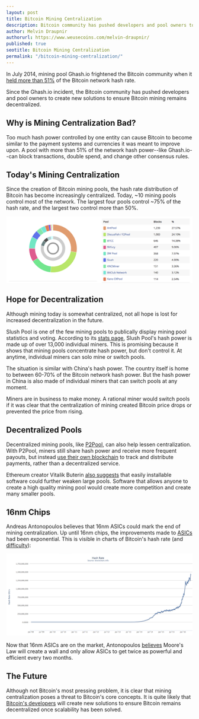 ```yaml
---
layout: post
title: Bitcoin Mining Centralization
description: Bitcoin community has pushed developers and pool owners to create new solutions
author: Melvin Draupnir
authorurl: https://www.weusecoins.com/melvin-draupnir/
published: true
seotitle: Bitcoin Mining Centralization
permalink: "/bitcoin-mining-centralization/"
---
```


In July 2014, mining pool Ghash.io frightened the Bitcoin community when it [held more than 51%](http://www.coindesk.com/bitcoin-mining-detente-ghash-io-51-issue/) of the Bitcoin network hash rate. 

Since the Ghash.io incident, the Bitcoin community has pushed developers and pool owners to create new solutions to ensure Bitcoin mining remains decentralized. 

## Why is Mining Centralization Bad?

Too much hash power controlled by one entity can cause Bitcoin to become similar to the payment systems and currencies it was meant to improve upon. A pool with more than 51% of the network hash power--like Ghash.io--can block transactions, double spend, and change other consensus rules.

## Today's Mining Centralization

Since the creation of Bitcoin mining pools, the hash rate distribution of Bitcoin has become increasingly centralized. Today, ~10 mining pools control most of the network. The largest four pools control ~75% of the hash rate, and the largest two control more than 50%.   

<a href="https://www.blocktrail.com/BTC"><img src="/images/pooldis.png"></a>

## Hope for Decentralization

Although mining today is somewhat centralized, not all hope is lost for increased decentralization in the future. 

Slush Pool is one of the few mining pools to publically display mining pool statistics and voting. According to its [stats page](https://slushpool.com/stats/), Slush Pool's hash power is made up of over 13,000 individual miners. This is promising because it shows that mining pools concentrate hash power, but don't control it. At anytime, individual miners can solo mine or switch pools. 

The situation is similar with China's hash power. The country itself is home to between 60-70% of the Bitcoin network hash power. But the hash power in China is also made of individual miners that can switch pools at any moment. 

Miners are in business to make money. A rational miner would switch pools if it was clear that the centralization of mining created Bitcoin price drops or prevented the price from rising. 

## Decentralized Pools

Decentralized mining pools, like [P2Pool](http://p2pool.org/), can also help lessen centralization. With P2Pool, miners still share hash power and receive more frequent payouts, but instead [use their own blockchain](https://bitcoinmagazine.com/articles/mining-pool-centralization-crisis-levels-1389302892) to track and distribute payments, rather than a decentralized service. 

Ethereum creator Vitalik Buterin [also suggests](https://bitcoinmagazine.com/articles/mining-pool-centralization-crisis-levels-1389302892) that easily installable software could further weaken large pools. Software that allows anyone to create a high quality mining pool would create more competition and create many smaller pools. 

## 16nm Chips

Andreas Antonopoulos believes that 16nm ASICs could mark the end of mining centralization. Up until 16nm chips, the improvements made to [ASICs](/how-to-setup-bitcoin-mining-hardware-bitmain-antminer/) had been exponential. This is visible in charts of Bitcoin's hash rate (and [difficulty](/what-is-bitcoin-mining-difficulty/)):

<a href="https://blockchain.info/charts/hash-rate?timespan=all&showDataPoints=false&daysAverageString=7&show_header=true&scale=0&address="><img src="/images/hashrate2.png"></a>

Now that 16nm ASICs are on the market, Antonopoulos [believes](http://pastebin.com/E5FVnNwi) Moore's Law will create a wall and only allow ASICs to get twice as powerful and efficient every two months. 

## The Future

Although not Bitcoin's most pressing problem, it is clear that mining centralization poses a threat to Bitcoin's core concepts. It is quite likely that [Bitcoin's developers](https://www.weusecoins.com/en/whos-who/) will create new solutions to ensure Bitcoin remains decentralized once scalability has been solved. 
